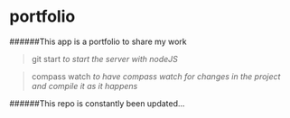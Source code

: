 # portfolio

######This app is a portfolio to share my work

> git start 
*to start the server with nodeJS*

> compass watch
*to have compass watch for changes in the project and compile it as it happens*


######This repo is constantly been updated...


